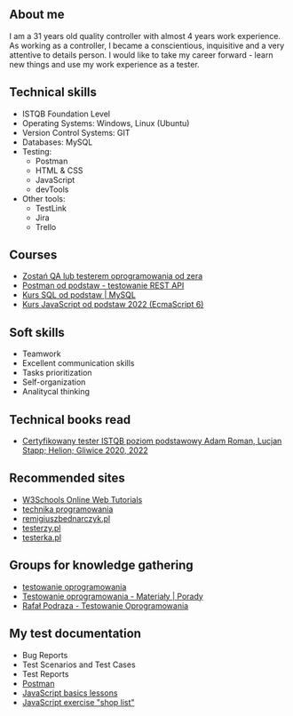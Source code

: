 ## About me
I am a 31 years old quality controller with almost 4 years work experience. As working as a controller, I became a conscientious, inquisitive and a very attentive to details person. I would like to take my career forward - learn new things and use my work experience as a tester.
## Technical skills
* ISTQB Foundation Level
* Operating Systems: Windows, Linux (Ubuntu)
* Version Control Systems: GIT
* Databases: MySQL
* Testing:
  * Postman
  * HTML & CSS
  * JavaScript
  * devTools
* Other tools:
  * TestLink
  * Jira
  * Trello
## Courses
* [Zostań QA lub testerem oprogramowania od zera](https://www.udemy.com/course/zostan-qa-od-zera/?src=sac&kw=zostan+te)
* [Postman od podstaw - testowanie REST API](https://www.udemy.com/course/postman-od-podstaw-testowanie-rest-api/?src=sac&kw=postman+od)
* [Kurs SQL od podstaw | MySQL](https://www.udemy.com/course/kurs-sql-od-podstaw/)
* [Kurs JavaScript od podstaw 2022 (EcmaScript 6)](https://www.udemy.com/course/javascript-od-podstaw/)
## Soft skills
* Teamwork
* Excellent communication skills
* Tasks prioritization
* Self-organization 
* Analitycal thinking
## Technical books read
* [Certyfikowany tester ISTQB poziom podstawowy Adam Roman, Lucjan Stapp; Helion; Gliwice 2020, 2022](https://helion.pl/ksiazki/certyfikowany-tester-istqb-poziom-podstawowy-adam-roman-lucjan-stapp,ctispv.htm#format/d)
## Recommended sites
* [W3Schools Online Web Tutorials](https://www.w3schools.com/)
* [technika programowania](https://www.youtube.com/@TechnikaProgramowania/about)
* [remigiuszbednarczyk.pl](https://remigiuszbednarczyk.pl/)
* [testerzy.pl](https://testerzy.pl/)
* [testerka.pl](https://testerka.pl/)
## Groups for knowledge gathering
* [testowanie oprogramowania](https://www.facebook.com/groups/141683635854223)
* [Testowanie oprogramowania - Materiały | Porady](https://www.facebook.com/groups/testowanie)
* [Rafał Podraza - Testowanie Oprogramowania](https://www.facebook.com/technikaprogramowania)
## My test documentation
* Bug Reports
* Test Scenarios and Test Cases
* Test Reports
* [Postman](https://github.com/JoannaLacka/Portfolio/tree/main/Postman%20tests)
* [JavaScript basics lessons](https://github.com/JoannaLacka/Portfolio/tree/main/JS%20lessons)
* [JavaScript exercise "shop list"](https://github.com/JoannaLacka/Portfolio/tree/main/JS%20exercise)
